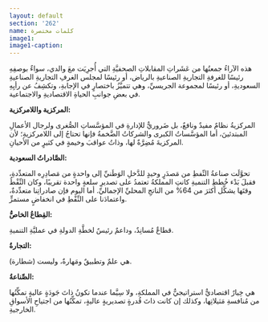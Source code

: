 ```yaml
---
layout: default
section: '262'
name: كلمات مختصرة
image1: 
image1-caption: 
---
```


هذه الآراءُ جمعتُها من عَشَراتِ المقابلاتِ الصحفيَّةِ التي أُجرِيَت معَ والدي، سواءٌ بوصفِهِ رئيسًا للغرفةِ التجاريةِ الصناعيةِ بالرياض، أو رئيسًا لمجلس الغرفِ التجاريةِ الصناعيةِ السعوديةِ، أو رئيسًا لمجموعة الجريسيِّ، وهي تتميَّزُ باختصارٍ في الإجابةِ، وتكشِفُ عن رأيِهِ في بعضِ جوانبِ الحياةِ الاقتصاديةِ والاجتماعية.

**المركزية واللامركزية:**
 
المركزيةُ نظامٌ مفيدٌ ونافعٌ، بل ضَروريٌّ للإدارةِ في المؤسَّساتِ الصُّغرى ولرجال الأعمالِ المبتدئينَ، أما المؤسَّساتُ الكبرى والشركاتُ الضَّخمةُ فإنها تحتاجُ إلى اللامركزيةِ؛ لأن المركزيةَ مُضِرَّةٌ لها، وذاتُ عواقبَ وخيمةٍ في كثيرٍ من الأحيانِ.

**الصَّادراتُ السعودية:**
 
تحوَّلَت صناعةُ النِّفطِ من مَصدَرٍ وحيدٍ للدَّخلِ الوَطَنيِّ إلى واحدةٍ من مَصادِرِه المتعدِّدةِ، فقبلَ بَدْء خُططِ التنميةِ كانتِ المملكةُ تعتمدُ على تصديرِ سلعةٍ واحدة تقريبًا، وكان النِّفْطُ وقتَها يشكِّل أكثرَ من 64% من الناتجِ المحليِّ الإجماليِّ. أما اليوم فإن صادراتِنا متعدِّدةٌ، واعتمادَنا على النِّفْطِ في انخفاضٍ مستمرٍّ.

**القِطاعُ الخاصُّ:**
 
قطاعٌ مُسانِدٌ، وداعمٌ رئيسٌ لخطَّةِ الدولةِ في عمليَّةِ التنميةِ.

**التجارةُ:**

هي علمٌ وتطبيقٌ ومَهارةٌ، وليست (شطارة).

**الصِّناعةُ:**
 
هي خِيارٌ اقتصاديٌّ استراتيجيٌّ في المملكةِ، ولا سِيَّما عندما تكونُ ذاتَ جَودَةٍ عاليةٍ تمكِّنُها من مُنافسةِ مَثيلاتِها، وكذلك إن كانت ذاتَ قُدرةٍ تصديريةٍ عاليةٍ، تمكِّنُها من اجتياحِ الأسواقِ الخارجيةِ.

